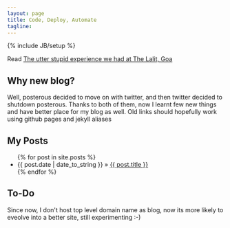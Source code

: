 ```yaml
---
layout: page
title: Code, Deploy, Automate
tagline: 
---
```

{% include JB/setup %}

Read [The utter stupid experience we had at The Lalit, Goa](http://ajeygore.in/rubyconf/the-lalit-goof-up.html)


## Why new blog? 

Well, posterous decided to move on with twitter, and then twitter decided to shutdown posterous. Thanks to both of them, now I learnt few new things and have better place for my blog as well.
Old links should hopefully work using github pages and jekyll aliases
    
## My Posts



<ul class="posts">
  {% for post in site.posts %}
    <li><span>{{ post.date | date_to_string }}</span> &raquo; <a href="{{ BASE_PATH }}{{ post.url }}">{{ post.title }}</a></li>
  {% endfor %}
</ul>

## To-Do
Since now, I don't host top level domain name as blog, now its more likely to eveolve into a better site, still experimenting :-)

